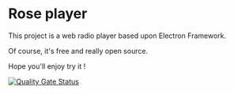 # Rose player


This project is a web radio player based upon Electron Framework.
 
Of course, it's free and really open source.

Hope you'll enjoy try it !




[![Quality Gate Status](https://sonarcloud.io/api/project_badges/measure?project=KhanFromChedum_RosePlayer&metric=alert_status)](https://sonarcloud.io/dashboard?id=KhanFromChedum_RosePlayer)
